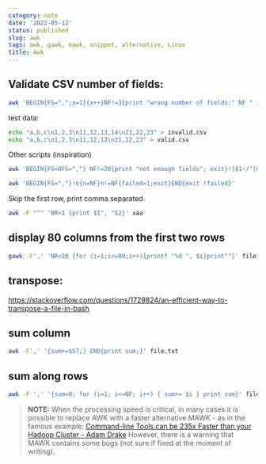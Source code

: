 ```yaml
---
category: note
date: '2022-05-12'
status: published
slug: awk
tags: awk, gawk, mawk, snippet, alternative, Linux
title: Awk
---
```


## Validate CSV number of fields:
```sh
awk 'BEGIN{FS=",";x=1}{x++}NF!=3{print "wrong number of fields:" NF " in line:" x; exit}' valid.csv
```

test data:
```sh
echo "a,b,c\n1,2,3\n11,12,13,14\n21,22,23" > invalid.csv
echo "a,b,c\n1,2,3\n11,12,13\n21,22,23" > valid.csv
```


Other scripts (inspiration)
```sh
awk 'BEGIN{FS=OFS=","} NF!=20{print "not enough fields"; exit}!($1~/^[0-9]$/) {print "1st field invalid"; exit}' file.csv
```


```sh
awk 'BEGIN{FS=","}!n{n=NF}n!=NF{failed=1;exit}END{exit !failed}'
```

Skip the first row, print comma separated
```sh
awk -F "^" 'NR>1 {print $1", "$2}' xaa
```


## display 80 columns from the first two rows
```sh
gawk -F',' 'NR<10 {for (i=1;i<=80;i++){printf "%d ", $i}print""}' file.txt
```

## transpose:
https://stackoverflow.com/questions/1729824/an-efficient-way-to-transpose-a-file-in-bash

## sum column
```sh
awk -F',' '{sum+=$57;} END{print sum;}' file.txt
```

## sum along rows
```sh
awk -F ',' '{sum=0; for (i=1; i<=NF; i++) { sum+= $i } print sum}' file.txt
```

> **NOTE:** 
> When the processing speed is critical, in many cases it is possible to replace AWK with a faster alternative MAWK - as in the famous example: [Command-line Tools can be 235x Faster than your Hadoop Cluster - Adam Drake](https://adamdrake.com/command-line-tools-can-be-235x-faster-than-your-hadoop-cluster.html) However, there is a warning that MAWK contains some bugs (not sure if fixed at the moment of writing).